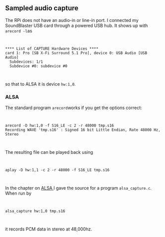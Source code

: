 
##  Sampled audio capture 


The RPi does not have an audio-in or line-in port.
      I connected my SoundBlaster USB card through a powered USB hub.
      It shows up with `arecord -l`as

```

	
**** List of CAPTURE Hardware Devices ****
card 1: Pro [SB X-Fi Surround 5.1 Pro], device 0: USB Audio [USB Audio]
  Subdevices: 1/1
  Subdevice #0: subdevice #0
	
      
```


so that to ALSA it is device `hw:1,0`.

###  ALSA 


The standard program `arecord`works if you get the options
      correct:

```

	
arecord -D hw:1,0 -f S16_LE -c 2 -r 48000 tmp.s16
Recording WAVE 'tmp.s16' : Signed 16 bit Little Endian, Rate 48000 Hz, Stereo
	
      
```


The resulting file can be played back using

```

	
aplay -D hw:1,1 -c 2 -r 48000 -f S16_LE tmp.s16
	
      
```





In the chapter on [ ALSA ](../Sampled/Alsa) I gave the source for a program `alsa_capture.c`.
      When run by

```

	
alsa_capture hw:1,0 tmp.s16
	
      
```


it records PCM data in stereo at 48,000hz.
